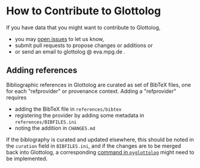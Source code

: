 # How to Contribute to Glottolog

If you have data that you might want to contribute to Glottolog,
- you may [open issues](https://github.com/glottolog/glottolog/issues) to let us know,
- submit pull requests to propose changes or additions or
- or send an email to glottolog @ eva.mpg.de .


## Adding references

Bibliographic references in Glottolog are curated as set of BibTeX files, one
for each "refprovider" or provenance context. Adding a "refprovider" requires
- adding the BibTeX file in `references/bibtex`
- registering the provider by adding some metadata in `references/BIBFILES.ini`
- noting the addition in `CHANGES.md`

If the biblography is curated and updated elsewhere, this should be noted in the
`curation` field in `BIBFILES.ini`, and if the changes are to be merged back
into Glottolog, a corresponding [command in `pyglottolog`](https://github.com/glottolog/pyglottolog/tree/master/src/pyglottolog/admin_commands) might need
to be implemented.

